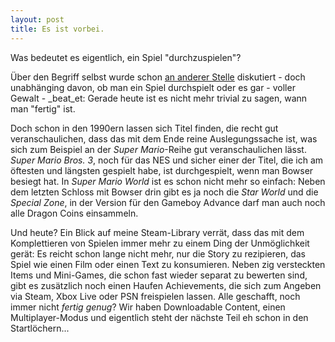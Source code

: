 ```yaml
---
layout: post
title: Es ist vorbei.
---
```


Was bedeutet es eigentlich, ein Spiel "durchzuspielen"?

Über den Begriff selbst wurde schon [an anderer Stelle](http://www.gamasutra.com/view/news/209900/Beating_games_around_the_world.php) diskutiert - doch unabhänging davon, ob man ein Spiel durchspielt oder es gar - voller Gewalt - _beat_et: Gerade heute ist es nicht mehr trivial zu sagen, wann man "fertig" ist. 

Doch schon in den 1990ern lassen sich Titel finden, die recht gut veranschaulichen, dass das mit dem Ende reine Auslegungssache ist, was sich zum Beispiel an der _Super Mario_-Reihe gut veranschaulichen lässt. _Super Mario Bros. 3_, noch für das NES und sicher einer der Titel, die ich am öftesten und längsten gespielt habe, ist durchgespielt, wenn man Bowser besiegt hat. In _Super Mario World_ ist es schon nicht mehr so einfach: Neben dem letzten Schloss mit Bowser drin gibt es ja noch die _Star World_ und die _Special Zone_, in der Version für den Gameboy Advance darf man auch noch alle Dragon Coins einsammeln.

Und heute? Ein Blick auf meine Steam-Library verrät, dass das mit dem Komplettieren von Spielen immer mehr zu einem Ding der Unmöglichkeit gerät: Es reicht schon lange nicht mehr, nur die Story zu rezipieren, das Spiel wie einen Film oder einen Text zu konsumieren. Neben zig versteckten Items und Mini-Games, die schon fast wieder separat zu bewerten sind, gibt es zusätzlich noch einen Haufen Achievements, die sich zum Angeben via Steam, Xbox Live oder PSN freispielen lassen. Alle geschafft, noch immer nicht _fertig genug_? Wir haben Downloadable Content, einen Multiplayer-Modus und eigentlich steht der nächste Teil eh schon in den Startlöchern...